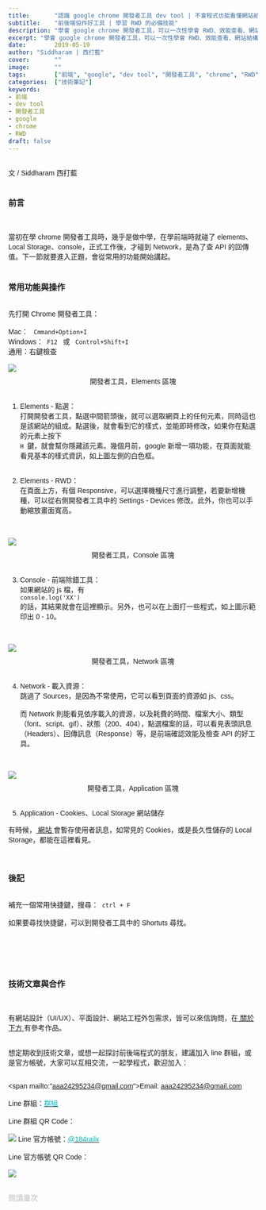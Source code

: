 ```yaml
---
title:       "認識 google chrome 開發者工具 dev tool | 不會程式也能看懂網站結構"
subtitle:    "前後端協作好工具 | 學習 RWD 的必備技能"
description: "學會 google chrome 開發者工具，可以一次性學會 RWD、效能查看、網站結構，以及其他瀏覽器（Edge、IE、Firebox）的 dev tool，並且不需要寫程式就能看懂，是一項 CP 值超高的學習技能......"
excerpt: "學會 google chrome 開發者工具，可以一次性學會 RWD、效能查看、網站結構，以及其他瀏覽器（Edge、IE、Firebox）的 dev tool，並且不需要寫程式就能看懂，是一項 CP 值超高的學習技能......"
date:        2019-05-19
author: "Siddharam | 西打藍"
cover:       ""
image:       ""
tags:        ["前端", "google", "dev tool", "開發者工具", "chrome", "RWD"]
categories:  ["技術筆記"]
keywords:
- 前端
- dev tool
- 開發者工具
- google
- chrome
- RWD
draft: false
---
```




<article style="font-family: 'Noto Sans TC', '微軟正黑體', sans-serif; font-weight: 300;">

<br>文 / Siddharam 西打藍<br><br>

<h3 class="article-h1-color">前言</h3><br>

當初在學 chrome 開發者工具時，幾乎是做中學，在學前端時就碰了 elements、Local Storage、console，正式工作後，才碰到 Network，是為了查 API 的回傳值。下一節就要進入正題，會從常用的功能開始講起。<br><br>


<h3 class="article-h1-color">常用功能與操作</h3><br>
先打開 Chrome 開發者工具：<br><br>
Mac： <code> Cmmand+Option+I </code><br>
Windows：<code> F12 </code> 或 <code> Control+Shift+I </code><br>
通用：右鍵檢查<br><br>


<img style="margin-bottom:8px;" src="https://frontenter.files.wordpress.com/2019/05/dev-tool-element.png"/>
<div style="text-align:center">開發者工具，Elements 區塊</div><br>

1. Elements - 點選：<br>
打開開發者工具，點選中間箭頭後，就可以選取網頁上的任何元素，同時這也是該網站的組成。點選後，就會看到它的樣式，並能即時修改，如果你在點選的元素上按下<code> H </code>鍵，就會幫你隱藏該元素。幾個月前，google 新增一項功能，在頁面就能看見基本的樣式資訊，如上圖左側的白色框。<br><br>

2. Elements - RWD：<br>
在頁面上方，有個 Responsive，可以選擇機種尺寸進行調整，若要新增機種，可以從右側開發者工具中的 Settings - Devices 修改。此外，你也可以手動縮放畫面寬高。<br><br><br>

<img style="margin-bottom:8px;" src="https://frontenter.files.wordpress.com/2019/05/dev-tool-console.png"/>
<div style="text-align:center">開發者工具，Console 區塊</div><br>

3. Console - 前端除錯工具：<br>
如果網站的 js 檔，有<code> console.log('XX') </code>的話，其結果就會在這裡顯示。另外，也可以在上面打一些程式，如上圖示範印出 0 - 10。<br><br><br>

<img style="margin-bottom:8px;" src="https://frontenter.files.wordpress.com/2019/05/dev-tool-network.png"/>
<div style="text-align:center">開發者工具，Network 區塊</div><br>

4. Network - 載入資源：<br>
跳過了 Sources，是因為不常使用，它可以看到頁面的資源如 js、css。<br><br>
而 Network 則能看見依序載入的資源，以及耗費的時間、檔案大小、類型（font、script、gif）、狀態（200、404），點選檔案的話，可以看見表頭訊息（Headers）、回傳訊息（Response）等，是前端確認效能及檢查 API 的好工具。<br><br><br>

<img style="margin-bottom:8px;" src="https://frontenter.files.wordpress.com/2019/05/dev-tool-application.png"/>
<div style="text-align:center">開發者工具，Application 區塊</div><br>

5. Application - Cookies、Local Storage 網站儲存<br>

有時候，<a href="https://frankyeah.github.io/Front-Enter/index.html"> 網站 </a>會暫存使用者訊息，如常見的 Cookies，或是長久性儲存的 Local Storage，都能在這裡看見。<br><br><br>

<h3 class="article-h1-color">後記</h3><br>
補充一個常用快捷鍵，搜尋：<code> ctrl + F</code><br><br>
如果要尋找快捷鍵，可以到開發者工具中的 Shortuts 尋找。

<br><br><br><br>


<h3 class="article-h1-color">技術文章與合作</h3><br>

有網站設計（UI/UX）、平面設計、網站工程外包需求，皆可以來信詢問，在<a href="https://siddharam.com.tw/top/about/"> 關於下方 </a>有參考作品。<br><br>

想定期收到技術文章，或想一起探討前後端程式的朋友，建議加入 line 群組，或是官方帳號，大家可以互相交流，一起學程式，歡迎加入：<br><br>

<span mailto:"aaa24295234@gmail.com">Email: aaa24295234@gmail.com</span><br><br>
Line 群組：<a href="https://line.me/R/ti/g/i80ChvQ3dt"><span id="lineId" style="color:rgb(2, 186, 192); cursor:pointer">群組</span></a><br><br>
Line 群組 QR Code：<br><br>
<img src="https://frontenter.files.wordpress.com/2019/05/line-chat-room.jpg">
Line 官方帳號：<a href="http://nav.cx/dkV3Bm2"><span id="lineId" style="color:rgb(2, 186, 192); cursor:pointer">@184railx</span></a><br><br>
Line 官方帳號 QR Code：<br><br>
<img src="https://qr-official.line.me/sid/M/184railx.png">
<br><br>






</article>

<div style="color: #bfbfbf; font-size: 15px;" id="busuanzi_container_page_pv">
  閱讀量<span id="busuanzi_value_page_pv"></span>次
</div>

<script src="../../js/post.js"></script>

